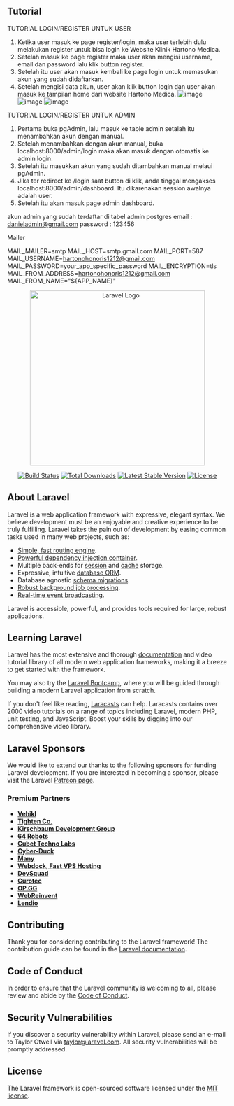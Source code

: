 ## Tutorial
TUTORIAL LOGIN/REGISTER UNTUK USER

1.	Ketika user masuk ke page register/login, maka user terlebih dulu melakukan register untuk bisa login ke Website Klinik Hartono Medica.
2.	Setelah masuk ke page register maka user akan mengisi username, email dan password lalu klik button register.
3.	Setelah itu user akan masuk kembali ke page login untuk memasukan akun yang sudah didaftarkan.
4.	Setelah mengisi data akun, user akan klik button login dan user akan masuk ke tampilan home dari website Hartono Medica.
![image](https://github.com/user-attachments/assets/0d6ae404-338b-462b-bccb-9f7d2b071047)
![image](https://github.com/user-attachments/assets/53f6d42f-f7b0-4d85-a5bb-b0a6b67ec214)
![image](https://github.com/user-attachments/assets/86b37ce0-df34-4da5-8109-9329a7afe19e)





TUTORIAL LOGIN/REGISTER UNTUK ADMIN

1.	Pertama buka pgAdmin, lalu masuk ke table admin setalah itu menambahkan akun dengan manual.
2.	Setelah menambahkan dengan akun manual, buka localhost:8000/admin/login maka akan masuk dengan otomatis ke admin login.
3.	Setelah itu masukkan akun yang sudah ditambahkan manual melaui pgAdmin.
4.	Jika ter redirect ke /login saat button di klik, anda tinggal mengakses localhost:8000/admin/dashboard. Itu dikarenakan session awalnya adalah user.
5.	Setelah itu akan masuk page admin dashboard.
	
akun admin yang sudah terdaftar di tabel admin postgres
email : danieladmin@gmail.com
password : 123456


Mailer

MAIL_MAILER=smtp
MAIL_HOST=smtp.gmail.com
MAIL_PORT=587
MAIL_USERNAME=hartonohonoris1212@gmail.com
MAIL_PASSWORD=your_app_specific_password
MAIL_ENCRYPTION=tls
MAIL_FROM_ADDRESS=hartonohonoris1212@gmail.com
MAIL_FROM_NAME="${APP_NAME}"











<p align="center"><a href="https://laravel.com" target="_blank"><img src="https://raw.githubusercontent.com/laravel/art/master/logo-lockup/5%20SVG/2%20CMYK/1%20Full%20Color/laravel-logolockup-cmyk-red.svg" width="400" alt="Laravel Logo"></a></p>

<p align="center">
<a href="https://github.com/laravel/framework/actions"><img src="https://github.com/laravel/framework/workflows/tests/badge.svg" alt="Build Status"></a>
<a href="https://packagist.org/packages/laravel/framework"><img src="https://img.shields.io/packagist/dt/laravel/framework" alt="Total Downloads"></a>
<a href="https://packagist.org/packages/laravel/framework"><img src="https://img.shields.io/packagist/v/laravel/framework" alt="Latest Stable Version"></a>
<a href="https://packagist.org/packages/laravel/framework"><img src="https://img.shields.io/packagist/l/laravel/framework" alt="License"></a>
</p>

## About Laravel

Laravel is a web application framework with expressive, elegant syntax. We believe development must be an enjoyable and creative experience to be truly fulfilling. Laravel takes the pain out of development by easing common tasks used in many web projects, such as:

- [Simple, fast routing engine](https://laravel.com/docs/routing).
- [Powerful dependency injection container](https://laravel.com/docs/container).
- Multiple back-ends for [session](https://laravel.com/docs/session) and [cache](https://laravel.com/docs/cache) storage.
- Expressive, intuitive [database ORM](https://laravel.com/docs/eloquent).
- Database agnostic [schema migrations](https://laravel.com/docs/migrations).
- [Robust background job processing](https://laravel.com/docs/queues).
- [Real-time event broadcasting](https://laravel.com/docs/broadcasting).

Laravel is accessible, powerful, and provides tools required for large, robust applications.

## Learning Laravel

Laravel has the most extensive and thorough [documentation](https://laravel.com/docs) and video tutorial library of all modern web application frameworks, making it a breeze to get started with the framework.

You may also try the [Laravel Bootcamp](https://bootcamp.laravel.com), where you will be guided through building a modern Laravel application from scratch.

If you don't feel like reading, [Laracasts](https://laracasts.com) can help. Laracasts contains over 2000 video tutorials on a range of topics including Laravel, modern PHP, unit testing, and JavaScript. Boost your skills by digging into our comprehensive video library.

## Laravel Sponsors

We would like to extend our thanks to the following sponsors for funding Laravel development. If you are interested in becoming a sponsor, please visit the Laravel [Patreon page](https://patreon.com/taylorotwell).

### Premium Partners

- **[Vehikl](https://vehikl.com/)**
- **[Tighten Co.](https://tighten.co)**
- **[Kirschbaum Development Group](https://kirschbaumdevelopment.com)**
- **[64 Robots](https://64robots.com)**
- **[Cubet Techno Labs](https://cubettech.com)**
- **[Cyber-Duck](https://cyber-duck.co.uk)**
- **[Many](https://www.many.co.uk)**
- **[Webdock, Fast VPS Hosting](https://www.webdock.io/en)**
- **[DevSquad](https://devsquad.com)**
- **[Curotec](https://www.curotec.com/services/technologies/laravel/)**
- **[OP.GG](https://op.gg)**
- **[WebReinvent](https://webreinvent.com/?utm_source=laravel&utm_medium=github&utm_campaign=patreon-sponsors)**
- **[Lendio](https://lendio.com)**

## Contributing

Thank you for considering contributing to the Laravel framework! The contribution guide can be found in the [Laravel documentation](https://laravel.com/docs/contributions).

## Code of Conduct

In order to ensure that the Laravel community is welcoming to all, please review and abide by the [Code of Conduct](https://laravel.com/docs/contributions#code-of-conduct).

## Security Vulnerabilities

If you discover a security vulnerability within Laravel, please send an e-mail to Taylor Otwell via [taylor@laravel.com](mailto:taylor@laravel.com). All security vulnerabilities will be promptly addressed.

## License

The Laravel framework is open-sourced software licensed under the [MIT license](https://opensource.org/licenses/MIT).

